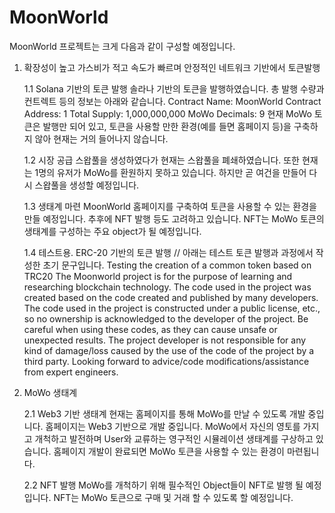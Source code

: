 # MoonWorld

MoonWorld 프로젝트는 크게 다음과 같이 구성할 예정입니다.

1. 확장성이 높고 가스비가 적고 속도가 빠르며 안정적인 네트워크 기반에서 토큰발행

    1.1 Solana 기반의 토큰 발행
        솔라나 기반의 토큰을 발행하였습니다. 
        총 발행 수량과 컨트렉트 등의 정보는 아래와 같습니다.
            Contract Name: MoonWorld
            Contract Address: 1
            Total Supply: 1,000,000,000 MoWo
            Decimals: 9
            현재 MoWo 토큰은 발행만 되어 있고, 토큰을 사용할 만한 환경(예를 들면 홈페이지 등)을 구축하지 않아 현재는 거의 들어나지 않습니다.

    1.2 시장 공급
        스왑풀을 생성하였다가 현재는 스왑풀을 폐쇄하였습니다.
        또한 현재는 1명의 유저가 MoWo를 환원하지 못하고 있습니다.
        하지만 곧 여건을 만들어 다시 스왑풀을 생성할 예정입니다.

    1.3 생태계 마련
        MoonWorld 홈페이지를 구축하여 토큰을 사용할 수 있는 환경을 만들 예정입니다.
            추후에 NFT 발행 등도 고려하고 있습니다.
            NFT는 MoWo 토큰의 생태계를 구성하는 주요 object가 될 예정입니다.

    1.4 테스트용. ERC-20 기반의 토큰 발행
        // 아래는 테스트 토큰 발행과 과정에서 작성한 초기 문구입니다.
        Testing the creation of a common token based on TRC20
        The Moonworld project is for the purpose of learning and researching blockchain technology.
        The code used in the project was created based on the code created and published by many developers.
        The code used in the project is constructed under a public license, etc., so no ownership is acknowledged to the developer of the project.
        Be careful when using these codes, as they can cause unsafe or unexpected results.
        The project developer is not responsible for any kind of damage/loss caused by the use of the code of the project by a third party.
        Looking forward to advice/code modifications/assistance from expert engineers.

2. MoWo 생태계

    2.1 Web3 기반 생태계
        현재는 홈페이지를 통해 MoWo를 만날 수 있도록 개발 중입니다.
        홈페이지는 Web3 기반으로 개발 중입니다.
        MoWo에서 자신의 영토를 가지고 개척하고 발전하며 User와 교류하는 영구적인 시뮬레이션 생태계를 구상하고 있습니다.
        홈페이지 개발이 완료되면 MoWo 토큰을 사용할 수 있는 환경이 마련됩니다.
    
    2.2 NFT 발행
        MoWo를 개척하기 위해 필수적인 Object들이 NFT로 발행 될 예정입니다.
        NFT는 MoWo 토큰으로 구매 및 거래 할 수 있도록 할 예정입니다.
